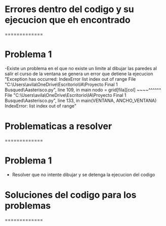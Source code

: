 # Errores dentro del codigo y su ejecucion que eh encontrado 
=============
# Problema 1
 -Existe un problema en el que no existe un limite al dibujar las paredes al salir el curso de la ventana se genera un error que detiene la ejecucion 
   "Exception has occurred: IndexError
list index out of range
  File "C:\Users\avila\OneDrive\Escritorio\IA\Proyecto Final 1 Busqued\Aasterisco.py", line 109, in main
    nodo = grid[fila][col]
           ~~~~^^^^^^
  File "C:\Users\avila\OneDrive\Escritorio\IA\Proyecto Final 1 Busqued\Aasterisco.py", line 133, in <module>
    main(VENTANA, ANCHO_VENTANA)
IndexError: list index out of range"


# Problematicas a resolver 
=============
# Problema 1 
 - Resolver que no intente dibujar y se detenga la ejecucion del codigo


# Soluciones del codigo para los problemas 
=============
# 
